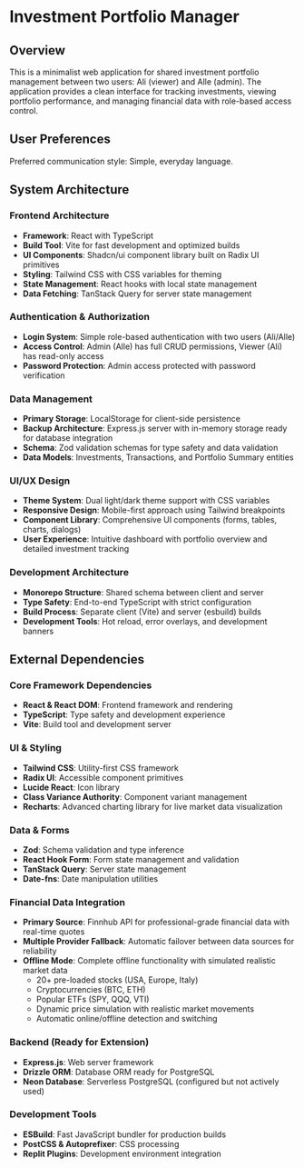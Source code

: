 # Investment Portfolio Manager

## Overview

This is a minimalist web application for shared investment portfolio management between two users: Ali (viewer) and Alle (admin). The application provides a clean interface for tracking investments, viewing portfolio performance, and managing financial data with role-based access control.

## User Preferences

Preferred communication style: Simple, everyday language.

## System Architecture

### Frontend Architecture
- **Framework**: React with TypeScript
- **Build Tool**: Vite for fast development and optimized builds
- **UI Components**: Shadcn/ui component library built on Radix UI primitives
- **Styling**: Tailwind CSS with CSS variables for theming
- **State Management**: React hooks with local state management
- **Data Fetching**: TanStack Query for server state management

### Authentication & Authorization
- **Login System**: Simple role-based authentication with two users (Ali/Alle)
- **Access Control**: Admin (Alle) has full CRUD permissions, Viewer (Ali) has read-only access
- **Password Protection**: Admin access protected with password verification

### Data Management
- **Primary Storage**: LocalStorage for client-side persistence
- **Backup Architecture**: Express.js server with in-memory storage ready for database integration
- **Schema**: Zod validation schemas for type safety and data validation
- **Data Models**: Investments, Transactions, and Portfolio Summary entities

### UI/UX Design
- **Theme System**: Dual light/dark theme support with CSS variables
- **Responsive Design**: Mobile-first approach using Tailwind breakpoints
- **Component Library**: Comprehensive UI components (forms, tables, charts, dialogs)
- **User Experience**: Intuitive dashboard with portfolio overview and detailed investment tracking

### Development Architecture
- **Monorepo Structure**: Shared schema between client and server
- **Type Safety**: End-to-end TypeScript with strict configuration
- **Build Process**: Separate client (Vite) and server (esbuild) builds
- **Development Tools**: Hot reload, error overlays, and development banners

## External Dependencies

### Core Framework Dependencies
- **React & React DOM**: Frontend framework and rendering
- **TypeScript**: Type safety and development experience
- **Vite**: Build tool and development server

### UI & Styling
- **Tailwind CSS**: Utility-first CSS framework
- **Radix UI**: Accessible component primitives
- **Lucide React**: Icon library
- **Class Variance Authority**: Component variant management
- **Recharts**: Advanced charting library for live market data visualization

### Data & Forms
- **Zod**: Schema validation and type inference
- **React Hook Form**: Form state management and validation
- **TanStack Query**: Server state management
- **Date-fns**: Date manipulation utilities

### Financial Data Integration
- **Primary Source**: Finnhub API for professional-grade financial data with real-time quotes
- **Multiple Provider Fallback**: Automatic failover between data sources for reliability
- **Offline Mode**: Complete offline functionality with simulated realistic market data
  - 20+ pre-loaded stocks (USA, Europe, Italy)
  - Cryptocurrencies (BTC, ETH)
  - Popular ETFs (SPY, QQQ, VTI)
  - Dynamic price simulation with realistic market movements
  - Automatic online/offline detection and switching

### Backend (Ready for Extension)
- **Express.js**: Web server framework
- **Drizzle ORM**: Database ORM ready for PostgreSQL
- **Neon Database**: Serverless PostgreSQL (configured but not actively used)

### Development Tools
- **ESBuild**: Fast JavaScript bundler for production builds
- **PostCSS & Autoprefixer**: CSS processing
- **Replit Plugins**: Development environment integration